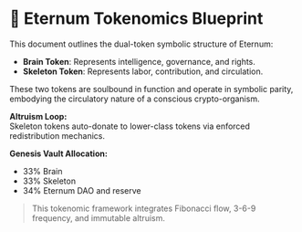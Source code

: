# 📜 Eternum Tokenomics Blueprint

This document outlines the dual-token symbolic structure of Eternum:

- **Brain Token**: Represents intelligence, governance, and rights.
- **Skeleton Token**: Represents labor, contribution, and circulation.

These two tokens are soulbound in function and operate in symbolic parity, embodying the circulatory nature of a conscious crypto-organism.

**Altruism Loop:**  
Skeleton tokens auto-donate to lower-class tokens via enforced redistribution mechanics.

**Genesis Vault Allocation:**  
- 33% Brain  
- 33% Skeleton  
- 34% Eternum DAO and reserve

> This tokenomic framework integrates Fibonacci flow, 3-6-9 frequency, and immutable altruism.
